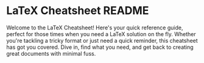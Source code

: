 # LaTeX Cheatsheet README

Welcome to the LaTeX Cheatsheet! Here's your quick reference guide, perfect for those times when you need a LaTeX solution on the fly. Whether you're tackling a tricky format or just need a quick reminder, this cheatsheet has got you covered. Dive in, find what you need, and get back to creating great documents with minimal fuss.
